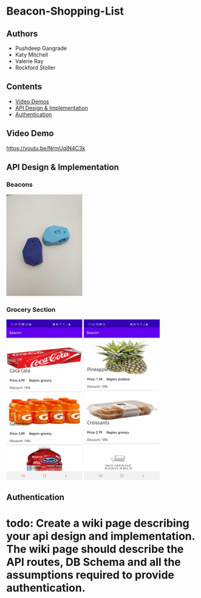 # Beacon-Shopping-List

## Authors
- Pushdeep Gangrade
- Katy Mitchell
- Valerie Ray
- Rockford Stoller

## Contents
- [Video Demos](#demo)
- [API Design & Implementation](#api)
- [Authentication](#auth)

## Video Demo <a name="demo"></a>
https://youtu.be/NrmUqIN4C3k

## API Design & Implementation <a name="api"></a>

### Beacons
<img src="https://github.com/pushpdeep-gangrade/Beacon-Shopping-List/blob/main/Sensors.jpg?raw=true" width="200" />

### Grocery Section
<img src="https://github.com/pushpdeep-gangrade/Beacon-Shopping-List/blob/main/GrocerySection.jpg?raw=true" width="200" />
<img src="https://github.com/pushpdeep-gangrade/Beacon-Shopping-List/blob/main/Grocery2.jpg?raw=true" width="200" />


## Authentication <a name="auth"></a>


# todo: Create a wiki page describing your api design and implementation. The wiki page should describe the API routes, DB Schema and all the assumptions required to provide authentication.
